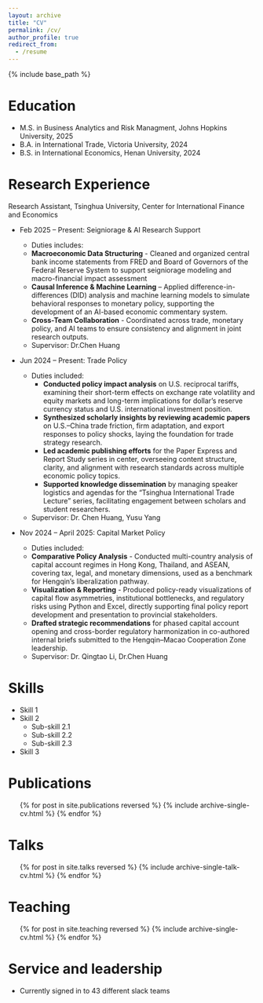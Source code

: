 ```yaml
---
layout: archive
title: "CV"
permalink: /cv/
author_profile: true
redirect_from:
  - /resume
---
```


{% include base_path %}

Education
======
* M.S. in Business Analytics and Risk Managment, Johns Hopkins University, 2025
* B.A. in International Trade, Victoria University, 2024
* B.S. in International Economics, Henan University, 2024

Research Experience
======
Research Assistant, Tsinghua University, Center for International Finance and Economics
* Feb 2025 – Present: Seigniorage & AI Research Support
  * Duties includes:
   * **Macroeconomic Data Structuring** - Cleaned and organized central bank income statements from FRED and Board of Governors of the Federal Reserve System to support seigniorage modeling and macro-financial impact assessment
   * **Causal Inference & Machine Learning** – Applied difference-in-differences (DID) analysis and machine learning models to simulate behavioral responses to monetary policy, supporting the development of an AI-based economic commentary system.
   * **Cross-Team Collaboration** - Coordinated across trade, monetary policy, and AI teams to ensure consistency and alignment in joint research outputs.
  * Supervisor: Dr.Chen Huang

* Jun 2024 – Present: Trade Policy
  * Duties included: 
    * **Conducted policy impact analysis** on U.S. reciprocal tariffs, examining their short-term effects on exchange rate volatility and equity markets and long-term implications for dollar’s reserve currency status and U.S. international investment position.
    * **Synthesized scholarly insights by reviewing academic papers** on U.S.–China trade friction, firm adaptation, and export responses to policy shocks, laying the foundation for trade strategy research.
    * **Led academic publishing efforts** for the Paper Express and Report Study series in center, overseeing content structure, clarity, and alignment with research standards across multiple economic policy topics.
    * **Supported knowledge dissemination** by managing speaker logistics and agendas for the “Tsinghua International Trade Lecture” series, facilitating engagement between scholars and student researchers.
  * Supervisor: Dr. Chen Huang, Yusu Yang

* Nov 2024 – April 2025: Capital Market Policy
  * Duties included:
   * **Comparative Policy Analysis** - Conducted multi-country analysis of capital account regimes in Hong Kong, Thailand, and ASEAN, covering tax, legal, and monetary dimensions, used as a benchmark for Hengqin’s liberalization pathway.
   * **Visualization & Reporting** - Produced policy-ready visualizations of capital flow asymmetries, institutional bottlenecks, and regulatory risks using Python and Excel, directly supporting final policy report development and presentation to provincial stakeholders.
   * **Drafted strategic recommendations** for phased capital account opening and cross-border regulatory harmonization in co-authored internal briefs submitted to the Hengqin–Macao Cooperation Zone leadership.
  * Supervisor: Dr. Qingtao Li, Dr.Chen Huang
  
Skills
======
* Skill 1
* Skill 2
  * Sub-skill 2.1
  * Sub-skill 2.2
  * Sub-skill 2.3
* Skill 3

Publications
======
  <ul>{% for post in site.publications reversed %}
    {% include archive-single-cv.html %}
  {% endfor %}</ul>
  
Talks
======
  <ul>{% for post in site.talks reversed %}
    {% include archive-single-talk-cv.html  %}
  {% endfor %}</ul>
  
Teaching
======
  <ul>{% for post in site.teaching reversed %}
    {% include archive-single-cv.html %}
  {% endfor %}</ul>
  
Service and leadership
======
* Currently signed in to 43 different slack teams
